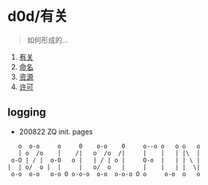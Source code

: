 # d0d/有关
> 如何形成的...


1. [有关](/about/readme)
1. [命名](/about/name)
1. [资源](/about/resource)
1. [许可](/about/license)

## logging

- 200822 ZQ init. pages


```
   o  o-o     o     0    o-o    0     o--o o   o o   o
   | o  /o    |    /|   o  /o  /|     |    |   | |\  |
 o-O | / |  o-O   o |   | / | o |     O-o  |   | | \ |
|  | o/  o |  |     |   o/  o   |     |    |   | |  \|
 o-o  o-o   o-o O o-o-o  o-o  o-o-o O o     o-o  o   o

```

